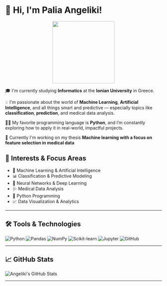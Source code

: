 # 👋 Hi, I'm Palia Angeliki!

<p align="center">
  <img src="https://media3.giphy.com/media/fedryX7dMGMe6lgqDm/giphy.gif?cid=6c09b952joriwl93ny70na5tqz1ft35tm49qy14bs14do2rn&ep=v1_internal_gif_by_id&rid=giphy.gif&ct=g" width="200">
</p>

🎓 I'm currently studying **Informatics** at the **Ionian University** in Greece.  

💡 I'm passionate about the world of **Machine Learning**, **Artificial Intelligence**, and all things smart and predictive — especially topics like **classification**, **prediction**, and medical data analysis.  

👩‍💻 My favorite programming language is **Python**, and I’m constantly exploring how to apply it in real-world, impactful projects.

📜 Currently I'm working on my thesis **Machine learning with a focus on feature selection in medical data**



## 🚀 Interests & Focus Areas

- 🤖 Machine Learning & Artificial Intelligence  
- 📊 Classification & Predictive Modeling  
- 🧠 Neural Networks & Deep Learning  
- 🩺 Medical Data Analysis  
- 🐍 Python Programming  
- 📈 Data Visualization & Analytics  

---

## 🛠️ Tools & Technologies

![Python](https://img.shields.io/badge/Python-3776AB?style=for-the-badge&logo=python&logoColor=white)
![Pandas](https://img.shields.io/badge/Pandas-150458?style=for-the-badge&logo=pandas&logoColor=white)
![NumPy](https://img.shields.io/badge/Numpy-013243?style=for-the-badge&logo=numpy&logoColor=white)
![Scikit-learn](https://img.shields.io/badge/Scikit--learn-F7931E?style=for-the-badge&logo=scikit-learn&logoColor=white)
![Jupyter](https://img.shields.io/badge/Jupyter-F37626?style=for-the-badge&logo=jupyter&logoColor=white)
![GitHub](https://img.shields.io/badge/GitHub-181717?style=for-the-badge&logo=github&logoColor=white)

---

## 📈 GitHub Stats

![Angeliki's GitHub Stats](https://github-readme-stats.vercel.app/api?username=Paliaaggeliki&show_icons=true&theme=radical)

---


 
